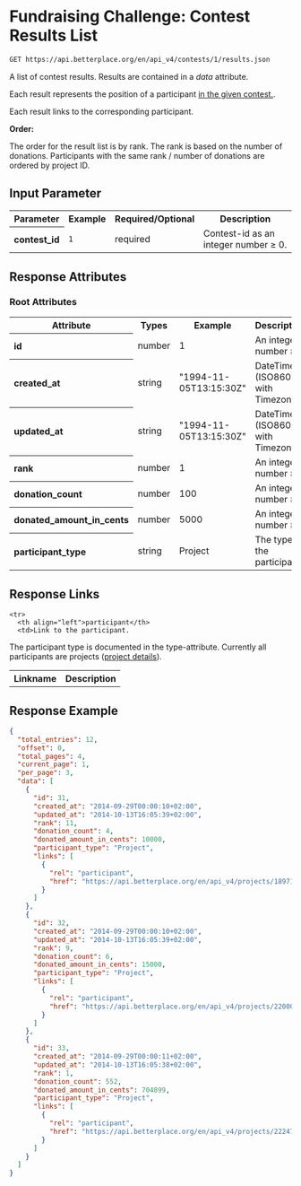 
# Fundraising Challenge: Contest Results List

```bash
GET https://api.betterplace.org/en/api_v4/contests/1/results.json
```

A list of contest results.
Results are contained in a *data* attribute.

Each result represents the position of a participant [in the given contest.](fundraising_challenge_contest_details.md).

Each result links to the corresponding participant.

**Order:**

The order for the result list is by rank.
The rank is based on the number of donations.
Participants with the same rank / number of donations are ordered by project ID.


## Input Parameter

<table>
  <tr>
    <th>Parameter</th>
    <th>Example</th>
    <th>Required/Optional</th>
    <th>Description</th>
  </tr>
  <tr>
    <th align="left">contest_id</th>
    <td><code>1</code></td>
    <td>required</td>
    <td>Contest-id as an integer number ≥ 0.</td>
  </tr>
</table>

## Response Attributes

### Root Attributes

  <table>
    <tr>
      <th>Attribute</th>
      <th>Types</th>
      <th>Example</th>
      <th>Description</th>
    </tr>
    <tr>
      <th align="left">id</th>
      <td>number</td>
      <td>1</td>
      <td>An integer number ≥ 1</td>
    </tr>
    <tr>
      <th align="left">created_at</th>
      <td>string</td>
      <td>"1994-11-05T13:15:30Z"</td>
      <td>DateTime (ISO8601 with Timezone)</td>
    </tr>
    <tr>
      <th align="left">updated_at</th>
      <td>string</td>
      <td>"1994-11-05T13:15:30Z"</td>
      <td>DateTime (ISO8601 with Timezone)</td>
    </tr>
    <tr>
      <th align="left">rank</th>
      <td>number</td>
      <td>1</td>
      <td>An integer number ≥ 1</td>
    </tr>
    <tr>
      <th align="left">donation_count</th>
      <td>number</td>
      <td>100</td>
      <td>An integer number ≥ 0</td>
    </tr>
    <tr>
      <th align="left">donated_amount_in_cents</th>
      <td>number</td>
      <td>5000</td>
      <td>An integer number ≥ 0</td>
    </tr>
    <tr>
      <th align="left">participant_type</th>
      <td>string</td>
      <td>Project</td>
      <td>The type of the participant</td>
    </tr>
  </table>
</table>

## Response Links

<table>
  <tr>
    <th>Linkname</th>
    <th>Description</th>
  </tr>

    <tr>
      <th align="left">participant</th>
      <td>Link to the participant.
The participant type is documented in the type-attribute.
Currently all participants are projects
(<a href="project_details.md">project details</a>).
</td>
    </tr>
</table>

## Response Example

```json
{
  "total_entries": 12,
  "offset": 0,
  "total_pages": 4,
  "current_page": 1,
  "per_page": 3,
  "data": [
    {
      "id": 31,
      "created_at": "2014-09-29T00:00:10+02:00",
      "updated_at": "2014-10-13T16:05:39+02:00",
      "rank": 11,
      "donation_count": 4,
      "donated_amount_in_cents": 10000,
      "participant_type": "Project",
      "links": [
        {
          "rel": "participant",
          "href": "https://api.betterplace.org/en/api_v4/projects/18971.json"
        }
      ]
    },
    {
      "id": 32,
      "created_at": "2014-09-29T00:00:10+02:00",
      "updated_at": "2014-10-13T16:05:39+02:00",
      "rank": 9,
      "donation_count": 6,
      "donated_amount_in_cents": 15000,
      "participant_type": "Project",
      "links": [
        {
          "rel": "participant",
          "href": "https://api.betterplace.org/en/api_v4/projects/22000.json"
        }
      ]
    },
    {
      "id": 33,
      "created_at": "2014-09-29T00:00:11+02:00",
      "updated_at": "2014-10-13T16:05:38+02:00",
      "rank": 1,
      "donation_count": 552,
      "donated_amount_in_cents": 704899,
      "participant_type": "Project",
      "links": [
        {
          "rel": "participant",
          "href": "https://api.betterplace.org/en/api_v4/projects/22247.json"
        }
      ]
    }
  ]
}
```


